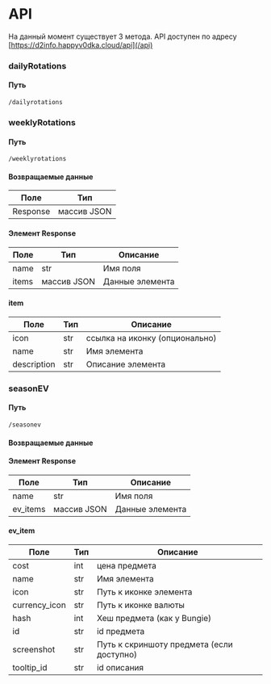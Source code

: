# API

На данный момент существует 3 метода. API доступен по адресу [https://d2info.happyv0dka.cloud/api](/api)

### dailyRotations

#### Путь

`/dailyrotations`

### weeklyRotations

#### Путь

`/weeklyrotations`

#### Возвращаемые данные

<table>
<thead>
  <tr>
    <th>Поле</th>
    <th>Тип</th>
  </tr>
</thead>
<tbody>
  <tr>
    <td>Response</td>
    <td>массив JSON</td>
  </tr>
</tbody>
</table>

#### Элемент Response

<table>
<thead>
  <tr>
    <th>Поле</th>
    <th>Тип</th>
    <th>Описание</th>
  </tr>
</thead>
<tbody>
  <tr>
    <td>name</td>
    <td>str</td>
    <td>Имя поля</td>
  </tr>
  <tr>
    <td>items</td>
    <td>массив JSON</td>
    <td>Данные элемента</td>
  </tr>
</tbody>
</table>

#### item

<table>
<thead>
  <tr>
    <th>Поле</th>
    <th>Тип</th>
    <th>Описание</th>
  </tr>
</thead>
<tbody>
  <tr>
    <td>icon</td>
    <td>str</td>
    <td>ссылка на иконку (опционально)</td>
  </tr>
  <tr>
    <td>name</td>
    <td>str</td>
    <td>Имя элемента</td>
  </tr>
  <tr>
    <td>description</td>
    <td>str</td>
    <td>Описание элемента</td>
  </tr>
</tbody>
</table>

### seasonEV

#### Путь

`/seasonev`

#### Возвращаемые данные

#### Элемент Response

<table>
<thead>
  <tr>
    <th>Поле</th>
    <th>Тип</th>
    <th>Описание</th>
  </tr>
</thead>
<tbody>
  <tr>
    <td>name</td>
    <td>str</td>
    <td>Имя поля</td>
  </tr>
  <tr>
    <td>ev_items</td>
    <td>массив JSON</td>
    <td>Данные элемента</td>
  </tr>
</tbody>
</table>

#### ev_item

<table>
<thead>
  <tr>
    <th>Поле</th>
    <th>Тип</th>
    <th>Описание</th>
  </tr>
</thead>
<tbody>
  <tr>
    <td>cost</td>
    <td>int</td>
    <td>цена предмета</td>
  </tr>
  <tr>
    <td>name</td>
    <td>str</td>
    <td>Имя элемента</td>
  </tr>
  <tr>
    <td>icon</td>
    <td>str</td>
    <td>Путь к иконке элемента</td>
  </tr>
  <tr>
    <td>currency_icon</td>
    <td>str</td>
    <td>Путь к иконке валюты</td>
  </tr>
  <tr>
    <td>hash</td>
    <td>int</td>
    <td>Хеш предмета (как у Bungie)</td>
  </tr>
  <tr>
    <td>id</td>
    <td>str</td>
    <td>id предмета</td>
  </tr>
  <tr>
    <td>screenshot</td>
    <td>str</td>
    <td>Путь к скриншоту предмета (если доступно)</td>
  </tr>
  <tr>
    <td>tooltip_id</td>
    <td>str</td>
    <td>id описания</td>
  </tr>
</tbody>
</table>
